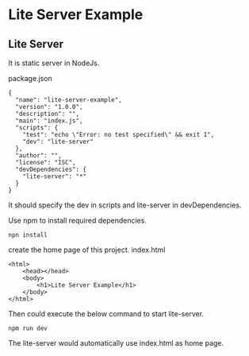 # Lite Server Example

## Lite Server
It is static server in NodeJs.

package.json
```
{
  "name": "lite-server-example",
  "version": "1.0.0",
  "description": "",
  "main": "index.js",
  "scripts": {
    "test": "echo \"Error: no test specified\" && exit 1",
    "dev": "lite-server"
  },
  "author": "",
  "license": "ISC",
  "devDependencies": {
    "lite-server": "*"
  }
}
```
It should specify the dev in scripts and lite-server in devDependencies.

Use npm to install required dependencies.
```
npn install
```

create the home page of this project. index.html
```
<html>
    <head></head>
    <body>
        <h1>Lite Server Example</h1>
    </body>
</html>
```

Then could execute the below command to start lite-server.
```
npm run dev
```
The lite-server would automatically use index.html as home page.

